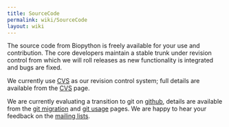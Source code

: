 ```yaml
---
title: SourceCode
permalink: wiki/SourceCode
layout: wiki
---
```


The source code from Biopython is freely available for your use and
contribution. The core developers maintain a stable trunk under revision
control from which we will roll releases as new functionality is
integrated and bugs are fixed.

We currently use [CVS](CVS "wikilink") as our revision control system;
full details are available from the [CVS](CVS "wikilink") page.

We are currently evaluating a transition to git on
[github](http://www.github.com), details are available from the [git
migration](GitMigration "wikilink") and [git usage](GitUsage "wikilink")
pages. We are happy to hear your feedback on the [ mailing
lists](Mailing_lists "wikilink").
